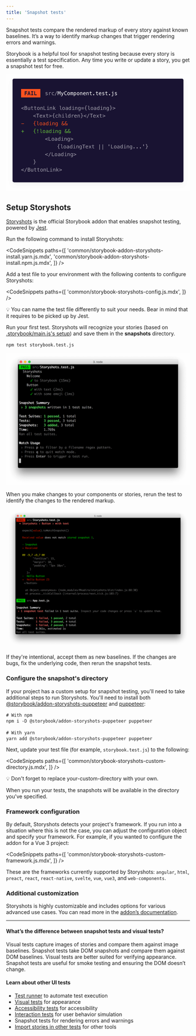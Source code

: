 ```yaml
---
title: 'Snapshot tests'
---
```


Snapshot tests compare the rendered markup of every story against known baselines. It’s a way to identify markup changes that trigger rendering errors and warnings.

Storybook is a helpful tool for snapshot testing because every story is essentially a test specification. Any time you write or update a story, you get a snapshot test for free.

![Example Snapshot test](./snapshot-test.png)

## Setup Storyshots

[Storyshots](https://storybook.js.org/addons/@storybook/addon-storyshots/) is the official Storybook addon that enables snapshot testing, powered by [Jest](https://jestjs.io/docs/getting-started).

Run the following command to install Storyshots:

<!-- prettier-ignore-start -->

<CodeSnippets
  paths={[
    'common/storybook-addon-storyshots-install.yarn.js.mdx',
    'common/storybook-addon-storyshots-install.npm.js.mdx',
  ]}
/>

<!-- prettier-ignore-end -->

Add a test file to your environment with the following contents to configure Storyshots:

<!-- prettier-ignore-start -->

<CodeSnippets
  paths={[
    'common/storybook-storyshots-config.js.mdx',
  ]}
/>

<!-- prettier-ignore-end -->

<div class="aside">
💡 You can name the test file differently to suit your needs. Bear in mind that it requires to be picked up by Jest.
</div>

Run your first test. Storyshots will recognize your stories (based on [.storybook/main.js's setup](https://storybook.js.org/docs/react/configure/story-rendering)) and save them in the **snapshots** directory.

```shell
npm test storybook.test.js
```

![Successful snapshot tests](./storyshots-pass.png)

When you make changes to your components or stories, rerun the test to identify the changes to the rendered markup.

![Failing snapshots](./storyshots-fail.png)

If they're intentional, accept them as new baselines. If the changes are bugs, fix the underlying code, then rerun the snapshot tests.

### Configure the snapshot's directory

If your project has a custom setup for snapshot testing, you'll need to take additional steps to run Storyshots. You'll need to install both [@storybook/addon-storyshots-puppeteer](https://storybook.js.org/addons/@storybook/addon-storyshots-puppeteer) and [puppeteer](https://github.com/puppeteer/puppeteer):

```shell
# With npm
npm i -D @storybook/addon-storyshots-puppeteer puppeteer

# With yarn
yarn add @storybook/addon-storyshots-puppeteer puppeteer
```

Next, update your test file (for example, `storybook.test.js`) to the following:

<!-- prettier-ignore-start -->

<CodeSnippets
  paths={[
    'common/storybook-storyshots-custom-directory.js.mdx',
  ]}
/>

<!-- prettier-ignore-end -->

<div class="aside">
💡 Don't forget to replace your-custom-directory with your own.
</div>

When you run your tests, the snapshots will be available in the directory you've specified.

### Framework configuration

By default, Storyshots detects your project's framework. If you run into a situation where this is not the case, you can adjust the configuration object and specify your framework. For example, if you wanted to configure the addon for a Vue 3 project:

<!-- prettier-ignore-start -->

<CodeSnippets
  paths={[
    'common/storybook-storyshots-custom-framework.js.mdx',
  ]}
/>

<!-- prettier-ignore-end -->

These are the frameworks currently supported by Storyshots: `angular`, `html`, `preact`, `react`, `react-native`, `svelte`, `vue`, `vue3`, and `web-components`.

### Additional customization

Storyshots is highly customizable and includes options for various advanced use cases. You can read more in the [addon’s documentation](https://github.com/storybookjs/storybook/tree/master/addons/storyshots/storyshots-core#options).

---

#### What’s the difference between snapshot tests and visual tests?

Visual tests capture images of stories and compare them against image baselines. Snapshot tests take DOM snapshots and compare them against DOM baselines. Visual tests are better suited for verifying appearance. Snapshot tests are useful for smoke testing and ensuring the DOM doesn’t change.

#### Learn about other UI tests

- [Test runner](./test-runner.md) to automate test execution
- [Visual tests](./visual-testing.md) for appearance
- [Accessibility tests](./accessibility-testing.md) for accessibility
- [Interaction tests](./interaction-testing.md) for user behavior simulation
- Snapshot tests for rendering errors and warnings
- [Import stories in other tests](./importing-stories-in-tests.md) for other tools
